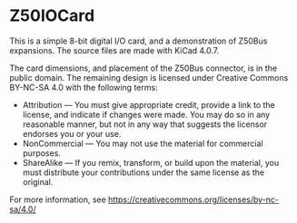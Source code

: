 # Z50IOCard

This is a simple 8-bit digital I/O card, and a demonstration of Z50Bus expansions.
The source files are made with KiCad 4.0.7.

The card dimensions, and placement of the Z50Bus connector, is in the public domain.
The remaining design is licensed under Creative Commons BY-NC-SA 4.0 with the following terms:
* Attribution — You must give appropriate credit, provide a link to the license, and indicate if changes were made. You may do so in any reasonable manner, but not in any way that suggests the licensor endorses you or your use.
* NonCommercial — You may not use the material for commercial purposes.
* ShareAlike — If you remix, transform, or build upon the material, you must distribute your contributions under the same license as the original.

For more information, see https://creativecommons.org/licenses/by-nc-sa/4.0/


